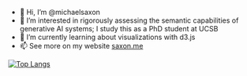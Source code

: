 - 👋 Hi, I’m @michaelsaxon
- 👀 I’m interested in rigorously assessing the semantic capabilities of generative AI systems; I study this as a PhD student at UCSB
- 🌱 I’m currently learning about visualizations with d3.js
- 📫 See more on my website [saxon.me](https://saxon.me/)

[![Top Langs](https://github-readme-stats.vercel.app/api/top-langs/?username=anuraghazra)](https://github.com/anuraghazra/github-readme-stats)

<!---
michaelsaxon/michaelsaxon is a ✨ special ✨ repository because its `README.md` (this file) appears on your GitHub profile.
You can click the Preview link to take a look at your changes.
--->
